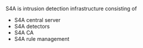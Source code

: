 S4A is intrusion detection infrastructure consisting of
  * S4A central server
  * S4A detectors
  * S4A CA
  * S4A rule management